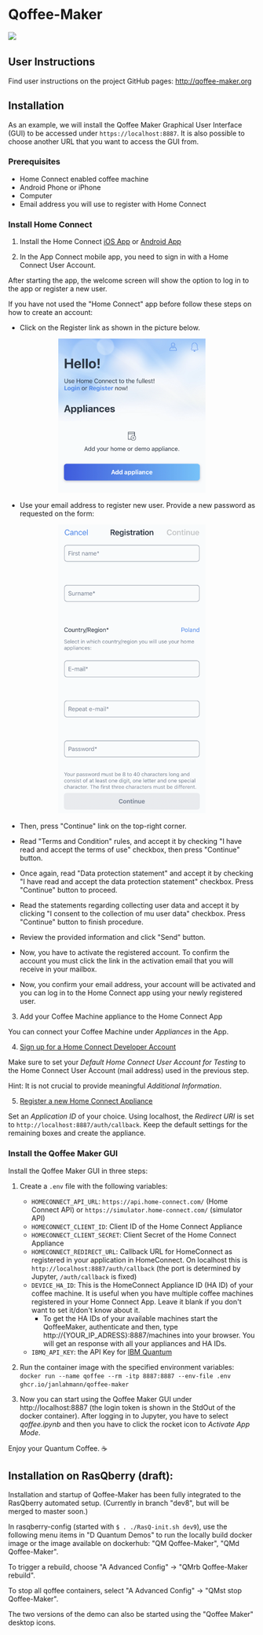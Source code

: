 # Qoffee-Maker

<img src="css/QoffeeMug.png">

## User Instructions

Find user instructions on the project GitHub pages: http://qoffee-maker.org

## Installation

As an example, we will install the Qoffee Maker Graphical User Interface (GUI) to be accessed under `https://localhost:8887`. It is also possible to choose another URL that you want to access the GUI from.
### Prerequisites

- Home Connect enabled coffee machine
- Android Phone or iPhone
- Computer
- Email address you will use to register with Home Connect

### Install Home Connect
1. Install the Home Connect [iOS App](https://app.adjust.com/gdi5c03?campaign=germany&redirect_macos=https%3A%2F%2Fapps.apple.com%2Fde%2Fapp%2Fhome-connect-app%2Fid901397789&redirect_windows=https%3A%2F%2Fapps.apple.com%2Fde%2Fapp%2Fhome-connect-app%2Fid901397789) or [Android App](https://app.adjust.com/gdi5c03?campaign=germany&redirect_macos=https%3A%2F%2Fplay.google.com%2Fstore%2Fapps%2Fdetails%3Fid%3Dcom.bshg.homeconnect.android.release%26hl%3Dde&redirect_windows=https%3A%2F%2Fplay.google.com%2Fstore%2Fapps%2Fdetails%3Fid%3Dcom.bshg.homeconnect.android.release%26hl%3Dde)

2. In the App Connect mobile app, you need to sign in with a Home Connect User Account.

After starting the app, the welcome screen will show the option to log in to the app or register a new user.

If you have not used the "Home Connect" app before follow these steps on how to create an account:

- Click on the Register link as shown in the picture below.

<p align="center">
<img src="css/HomeConnect_app_home_screen.png" width="300">
</p>

- Use your email address to register new user. Provide a new password as requested on the form:

<p align="center">
<img src="css/HomeConnect_app_user_registration.png" width="300">
</p>

- Then, press "Continue" link on the top-right corner.

- Read "Terms and Condition" rules, and accept it by checking "I have read and accept the terms of use" checkbox, then press "Continue" button.

- Once again, read "Data protection statement" and accept it by checking "I have read and accept the data protection statement" checkbox. Press "Continue" button to proceed.

- Read the statements regarding collecting user data and accept it by clicking "I consent to the collection of mu user data" checkbox. Press "Continue" button to finish procedure.

- Review the provided information and click "Send" button.

- Now, you have to activate the registered account. To confirm the account you must click the link in the activation email that you will receive in your mailbox.

- Now, you confirm your email address, your account will be activated and you can log in to the Home Connect app using your newly registered user.

3. Add your Coffee Machine appliance to the Home Connect App

You can connect your Coffee Machine under _Appliances_ in the App.

4. [Sign up for a Home Connect Developer Account](https://developer.home-connect.com/user/register)

Make sure to set your _Default Home Connect User Account for Testing_ to the Home Connect User Account (mail address) used in the previous step.

Hint: It is not crucial to provide meaningful _Additional Information_.

5. [Register a new Home Connect Appliance](https://developer.home-connect.com/applications/add)

Set an _Application ID_ of your choice. Using localhost, the _Redirect URI_ is set to `http://localhost:8887/auth/callback`. Keep the default settings for the remaining boxes and create the appliance.

### Install the Qoffee Maker GUI
Install the Qoffee Maker GUI in three steps:

1. Create a `.env` file with the following variables:
    - `HOMECONNECT_API_URL`: `https://api.home-connect.com/` (Home Connect API) or `https://simulator.home-connect.com/` (simulator API)
    - `HOMECONNECT_CLIENT_ID`: Client ID of the Home Connect Appliance
    - `HOMECONNECT_CLIENT_SECRET`: Client Secret of the Home Connect Appliance
    - `HOMECONNECT_REDIRECT_URL`: Callback URL for HomeConnect as registered in your application in HomeConnect. On localhost this is `http://localhost:8887/auth/callback` (the port is determined by Jupyter, `/auth/callback` is fixed)
    - `DEVICE_HA_ID`: This is the HomeConnect Appliance ID (HA ID) of your coffee machine. It is useful when you have multiple coffee machines registered in your Home Connect App. Leave it blank if you don't want to set it/don't know about it.
      - To get the HA IDs of your available machines start the QoffeeMaker, authenticate and then, type http://{YOUR_IP_ADRESS}:8887/machines into your browser. You will get an response with all your appliances and HA IDs.
    - `IBMQ_API_KEY`: the API Key for [IBM Quantum](https://quantum-computing.ibm.com/account)

2. Run the container image with the specified environment variables: `docker run --name qoffee --rm -itp 8887:8887 --env-file .env ghcr.io/janlahmann/qoffee-maker`

3. Now you can start using the Qoffee Maker GUI under http://localhost:8887 (the login token is shown in the StdOut of the docker container). After logging in to Jupyter, you have to select _qoffee.ipynb_ and then you have to click the rocket icon to _Activate App Mode_.

Enjoy your Quantum Coffee. ☕️

## Installation on RasQberry (draft):

Installation and startup of Qoffee-Maker has been fully integrated to the RasQberry automated setup. (Currently in branch "dev8", but will be merged to master soon.)

In rasqberry-config (started with `$ . ./RasQ-init.sh dev9`), use the following menu items in "D Quantum Demos" to run the locally build docker image or the image available on dockerhub: "QM Qoffee-Maker", "QMd Qoffee-Maker".

To trigger a rebuild, choose "A Advanced Config" -> "QMrb Qoffee-Maker rebuild".

To stop all qoffee containers, select "A Advanced Config" -> "QMst stop Qoffee-Maker".

The two versions of the demo can also be started using the "Qoffee Maker" desktop icons.

